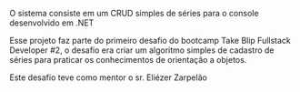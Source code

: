 O sistema consiste em um CRUD simples de séries para o console desenvolvido em .NET 

Esse projeto faz parte do primeiro desafio do bootcamp Take Blip Fullstack Developer #2, o desafio era criar um algoritmo simples de cadastro de séries para praticar os conhecimentos de orientação a objetos.

Este desafio teve como mentor o sr. Eliézer Zarpelão
